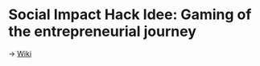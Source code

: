 # Social Impact Hack Idee: Gaming of the entrepreneurial journey 

-> [Wiki](https://github.com/thehumansaftynet/hackathon2019/wiki)
